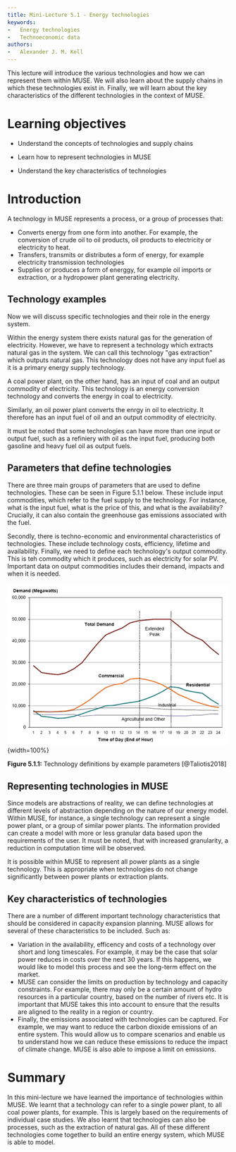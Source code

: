 ```yaml
---
title: Mini-Lecture 5.1 - Energy technologies
keywords:
-   Energy technologies
-   Technoeconomic data
authors:
-   Alexander J. M. Kell
---
```


This lecture will introduce the various technologies and how we can represent them within MUSE. We will also learn about the supply chains in which these technologies exist in. Finally, we will learn about the key characteristics of the different technologies in the context of MUSE. 

# Learning objectives

- Understand the concepts of technologies and supply chains

- Learn how to represent technologies in MUSE

- Understand the key characteristics of technologies

# Introduction

A technology in MUSE represents a process, or a group of processes that:

- Converts energy from one form into another. For example, the conversion of crude oil to oil products, oil products to electricity or electricity to heat.
- Transfers, transmits or distributes a form of energy, for example electricity transmission technologies
- Supplies or produces a form of energgy, for example oil imports or extraction, or a hydropower plant generating electricity.

## Technology examples

Now we will discuss specific technologies and their role in the energy system.

Within the energy system there exists natural gas for the generation of electricity. However, we have to represent a technology which extracts natural gas in the system. We can call this technology "gas extraction" which outputs natural gas. This technology does not have any input fuel as it is a primary energy supply technology.

A coal power plant, on the other hand, has an input of coal and an output commodity of electricity. This technology is an energy conversion technology and converts the energy in coal to electricity. 

Similarly, an oil power plant converts the enrgy in oil to electricity. It therefore has an input fuel of oil and an output commodity of electricity. 

It must be noted that some technologies can have more than one input or output fuel, such as a refiniery with oil as the input fuel, producing both gasoline and heavy fuel oil as output fuels.

## Parameters that define technologies

There are three main groups of parameters that are used to define technologies. These can be seen in Figure 5.1.1 below. These include input commodities, which refer to the fuel supply to the technology. For instance, what is the input fuel, what is the price of this, and what is the availability? Crucially, it can also contain the greenhouse gas emissions associated with the fuel.

Secondly, there is techno-economic and environmental characteristics of technologies. These include technology costs, efficiency, lifetime and availability. Finally, we need to define each technology's output commodity. This is teh commodity which it produces, such as electricity for solar PV. Important data on output commodities includes their demand, impacts and when it is needed.

![](assets/Figure_5.1.1.png){width=100%}

**Figure 5.1.1:** Technology definitions by example parameters [@Taliotis2018]


## Representing technologies in MUSE

Since models are abstractions of reality, we can define technologies at different levels of abstraction depending on the nature of our energy model. Within MUSE, for instance, a single technology can represent a single power plant, or a group of similar power plants. The information provided can create a model with more or less granular data based upon the requirements of the user. It must be noted, that with increased granularity, a reduction in computation time will be observed. 

It is possible within MUSE to represent all power plants as a single technology. This is appropriate when technologies do not change significantly between power plants or extraction plants.

## Key characteristics of technologies

There are a number of different important technology characteristics that should be considered in capacity expansion planning. MUSE allows for several of these characteristics to be included. Such as:

- Variation in the availability, efficency and costs of a technology over short and long timescales. For example, it may be the case that solar power reduces in costs over the next 30 years. If this happens, we would like to model this process and see the long-term effect on the market.
- MUSE can consider the limits on production by technology and capacity constraints. For example, there may only be a certain amount of hydro resources in a particular country, based on the number of rivers etc. It is important that MUSE takes this into account to ensure that the results are aligned to the reality in a region or country.
- Finally, the emissions associated with technologies can be captured. For example, we may want to reduce the carbon dioxide emissions of an entire system. This would allow us to compare scenarios and enable us to understand how we can reduce these emissions to reduce the impact of climate change. MUSE is also able to impose a limit on emissions.


# Summary

In this mini-lecture we have learned the importance of technologies within MUSE. We learnt that a technology can refer to a single power plant, to all coal power plants, for example. This is largely based on the requirements of individual case studies. We also learnt that technologies can also be processes, such as the extraction of natural gas. All of these different technologies come together to build an entire energy system, which MUSE is able to model.

